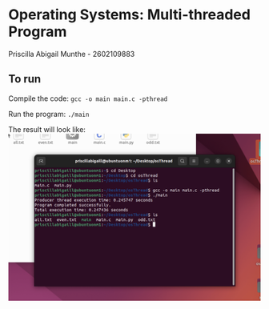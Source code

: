 # Operating Systems: Multi-threaded Program 

Priscilla Abigail Munthe - 2602109883

## To run

Compile the code:
`gcc -o main main.c -pthread`

Run the program:
`./main`

The result will look like:
![Screenshot](ss.png)